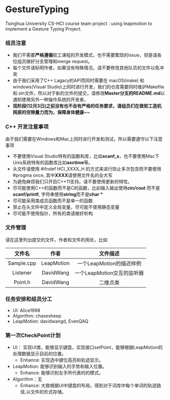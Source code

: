 # GestureTyping
Tsinghua University CS-HCI course team project : using leapmotion to implement a Gesture Typing Project.

### 组员注意

+ 我们不需要**严格遵循**软工课程的开发模式，也不需要繁琐的issue，但是请各位组员做好分支管理和merge request。
+ 每个文件请标明作者，如果没有特殊情况，请不要修改其他队员的文件以免冲突
+ 由于我们采用了C++ Lagacy的API而同时需要在 macOS(make) 和 windows(Visual Studio)上同时进行开发，我们的仓库需要同时维护Makefile和.sln文件，所以对于新的文件的提交，请修改**Master分支的README.md**以通知使用另外一种操作系统的开发者。
+ **现阶段(12月3日)之前没有也不会有严格的任务要求，请组员们在做软工造机网原的空隙量力而为，保障身体健康~~**

### C++ 开发注意事项

由于我们需要在Windows和Mac上同时进行开发和测试，所以需要遵守以下注意事项

+ 不要使用Visual Studio特有的函数和库，比如**scanf_s**，也不要使用Mac下Unix系统特有的函数库比如**asctime**等。
+ 头文件请使用 #ifndef HCI_XXXX_H 的方式来进行防止多次包含而不要使用#progma once, 其中**XXXX**请使用文件名的全大写
+ 为避免麻烦我们只开启C++11支持。请不要使用更新的特性。
+ 尽可能使用C++的函数而不是C的函数，比如输入输出使用**cin/cout** 而不是**scanf/printf**, 字符串使用**string**而不是**char \***
+ 尽可能采用类成员函数而不是单一的函数
+ 禁止在头文件中定义全局变量，尽可能不使用静态变量
+ 尽可能不使用指针，所有的类请做好析构

### 文件管理

请在这里列出提交的文件，作者和文件的用处，比如

|文件名|作者|文件描述|
|:----:|:-----:|:-----:|
|Sample.cpp|LeapMotion|一个LeapMotion的描述样例|
|Listener|DavidWang|一个LeapMotion交互的监听器|
|Point.h|DavidWang|二维点类|

### 任务安排和组员分工
+ UI: Alice1998
+ Algorithm: chasesheep
+ LeapMotion: davidwangd, EvenQAQ

### 第一次CheckPoint计划
+ UI： 实现UI类，能够显示键盘，实现接口setPoint，能够根据LeapMotion的处理数据显示目前的位置。
  + Enhance: 实现选中键位高亮和轨迹显示。
+ LeapMotion: 能够识别输入的手势和输入位置。
  + Enhance: 能够识别左手所代表的的模式。
+ Algorithm：无
  + Enhance: 大致根据UI中键盘的布局，得到对于词库中每个单词的轨迹路径,以文件的形式存储。
